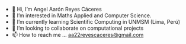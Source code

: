 - 👋 Hi, I’m Angel Aarón Reyes Cáceres
- 👀 I’m interested in Maths Applied and Computer Science.
- 🌱 I’m currently learning Scientific Computing in UNMSM (Lima, Perú)
- 💞️ I’m looking to collaborate on computational projects
- 📫 How to reach me ... aa22reyescaceres@gmail.com

<!---
aareyescaceres/aareyescaceres is a ✨ special ✨ repository because its `README.md` (this file) appears on your GitHub profile.
You can click the Preview link to take a look at your changes.
--->
